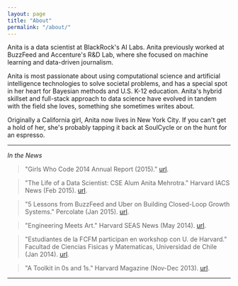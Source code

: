 ```yaml
---
layout: page
title: "About"
permalink: "/about/"
---
```


Anita is a data scientist at BlackRock's AI Labs. Anita previously worked at BuzzFeed and Accenture's R&D Lab, where she focused on machine learning and data-driven journalism.

Anita is most passionate about using computational science and artificial intelligence technologies to solve societal problems, and has a special spot in her heart for Bayesian methods and U.S. K-12 education. Anita's hybrid skillset and full-stack approach to data science have evolved in tandem with the field she loves, something she sometimes writes about.

Originally a California girl, Anita now lives in New York City. If you can't get a hold of her, she's probably tapping it back at SoulCycle or on the hunt for an espresso.

***

*In the News*

> "Girls Who Code 2014 Annual Report (2015)." [url](https://girlswhocode.com/2014report/).

> "The Life of a Data Scientist: CSE Alum Anita Mehrotra." Harvard IACS News (Feb 2015). [url](https://iacs.seas.harvard.edu/news/life-data-scientist-cse-alum-anita-mehrotra).

> "5 Lessons from BuzzFeed and Uber on Building Closed-Loop Growth Systems." Percolate (Jan 2015). [url](https://blog.percolate.com/2015/01/5-lessons-buzzfeed-uber-building-closed-loop-growth-systems/).

> "Engineering Meets Art." Harvard SEAS News (May 2014). [url](http://www.seas.harvard.edu/news/2014/05/engineering-meets-art).

> "Estudiantes de la FCFM participan en workshop con U. de Harvard." Facultad de Ciencias Fisicas y Matematicas, Universidad de Chile (Jan 2014). [url](http://ingenieria.uchile.cl/noticias/98323/estudiantes-de-la-fcfm-participan-en-workshop-con-u-de-harvard).

> "A Toolkit in 0s and 1s." Harvard Magazine (Nov-Dec 2013). [url](http://harvardmagazine.com/2013/11/a-toolkit-in-0s-and-1s).

***